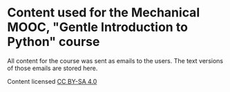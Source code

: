 # Content used for the Mechanical MOOC, "Gentle Introduction to Python" course 

All content for the course was sent as emails to the users. The text versions of those emails are stored here.

Content licensed [CC BY-SA 4.0](https://creativecommons.org/licenses/by-sa/4.0/)
